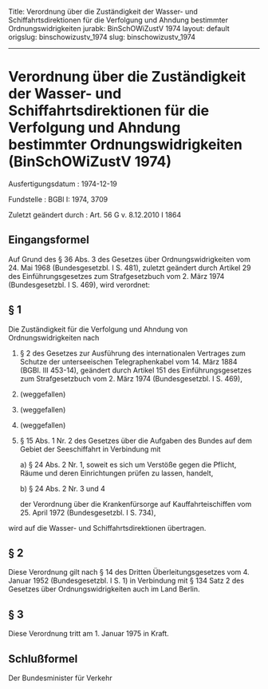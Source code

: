 Title: Verordnung über die Zuständigkeit der Wasser- und Schiffahrtsdirektionen für
  die Verfolgung und Ahndung bestimmter Ordnungswidrigkeiten
jurabk: BinSchOWiZustV 1974
layout: default
origslug: binschowizustv_1974
slug: binschowizustv_1974

---

# Verordnung über die Zuständigkeit der Wasser- und Schiffahrtsdirektionen für die Verfolgung und Ahndung bestimmter Ordnungswidrigkeiten (BinSchOWiZustV 1974)

Ausfertigungsdatum
:   1974-12-19

Fundstelle
:   BGBl I: 1974, 3709

Zuletzt geändert durch
:   Art. 56 G v. 8.12.2010 I 1864


## Eingangsformel

Auf Grund des § 36 Abs. 3 des Gesetzes über Ordnungswidrigkeiten vom
24\. Mai 1968 (Bundesgesetzbl. I S. 481), zuletzt geändert durch
Artikel 29 des Einführungsgesetzes zum Strafgesetzbuch vom 2. März
1974 (Bundesgesetzbl. I S. 469), wird verordnet:


## § 1

Die Zuständigkeit für die Verfolgung und Ahndung von
Ordnungswidrigkeiten nach

1.  § 2 des Gesetzes zur Ausführung des internationalen Vertrages zum
    Schutze der unterseeischen Telegraphenkabel vom 14. März 1884 (BGBl.
    III 453-14), geändert durch Artikel 151 des Einführungsgesetzes zum
    Strafgesetzbuch vom 2. März 1974 (Bundesgesetzbl. I S. 469),


2.  (weggefallen)


3.  (weggefallen)


4.  (weggefallen)


5.  § 15 Abs. 1 Nr. 2 des Gesetzes über die Aufgaben des Bundes auf dem
    Gebiet der Seeschiffahrt in Verbindung mit

    a)  § 24 Abs. 2 Nr. 1, soweit es sich um Verstöße gegen die Pflicht, Räume
        und deren Einrichtungen prüfen zu lassen, handelt,


    b)  § 24 Abs. 2 Nr. 3 und 4




    der Verordnung über die Krankenfürsorge auf Kauffahrteischiffen vom
    25\. April 1972 (Bundesgesetzbl. I S. 734),



wird auf die Wasser- und Schiffahrtsdirektionen übertragen.


## § 2

Diese Verordnung gilt nach § 14 des Dritten Überleitungsgesetzes vom
4\. Januar 1952 (Bundesgesetzbl. I S. 1) in Verbindung mit § 134 Satz 2
des Gesetzes über Ordnungswidrigkeiten auch im Land Berlin.


## § 3

Diese Verordnung tritt am 1. Januar 1975 in Kraft.


## Schlußformel

Der Bundesminister für Verkehr

